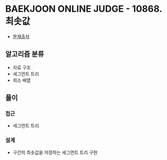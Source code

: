 # BAEKJOON ONLINE JUDGE - 10868. 최솟값

- [문제출처](https://www.acmicpc.net/problem/10868 '10868. 최솟값')

## 알고리즘 분류

- 자료 구조
- 세그먼트 트리
- 희소 배열

## 풀이

### 접근

- 세그먼트 트리

### 설계

- 구간의 최솟값을 저장하는 세그먼트 트리 구현
